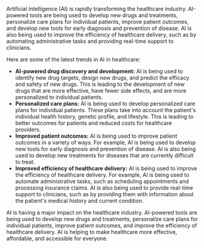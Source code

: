 Artificial intelligence (AI) is rapidly transforming the healthcare industry. AI-powered tools are being used to develop new drugs and treatments, personalize care plans for individual patients, improve patient outcomes, and develop new tools for early diagnosis and prevention of disease. AI is also being used to improve the efficiency of healthcare delivery, such as by automating administrative tasks and providing real-time support to clinicians.

Here are some of the latest trends in AI in healthcare:

* **AI-powered drug discovery and development:** AI is being used to identify new drug targets, design new drugs, and predict the efficacy and safety of new drugs. This is leading to the development of new drugs that are more effective, have fewer side effects, and are more personalized to individual patients.
* **Personalized care plans:** AI is being used to develop personalized care plans for individual patients. These plans take into account the patient's individual health history, genetic profile, and lifestyle. This is leading to better outcomes for patients and reduced costs for healthcare providers.
* **Improved patient outcomes:** AI is being used to improve patient outcomes in a variety of ways. For example, AI is being used to develop new tools for early diagnosis and prevention of disease. AI is also being used to develop new treatments for diseases that are currently difficult to treat.
* **Improved efficiency of healthcare delivery:** AI is being used to improve the efficiency of healthcare delivery. For example, AI is being used to automate administrative tasks, such as scheduling appointments and processing insurance claims. AI is also being used to provide real-time support to clinicians, such as by providing them with information about the patient's medical history and current condition.

AI is having a major impact on the healthcare industry. AI-powered tools are being used to develop new drugs and treatments, personalize care plans for individual patients, improve patient outcomes, and improve the efficiency of healthcare delivery. AI is helping to make healthcare more effective, affordable, and accessible for everyone.